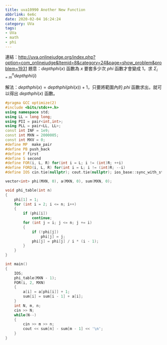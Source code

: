```yaml
---
title: uva10990 Another New Function
abbrlink: 6e6c
date: 2020-02-04 16:24:24
category: UVa
tags:
- UVa
- math
- phi
---
```

連結：http://uva.onlinejudge.org/index.php?option=com_onlinejudge&Itemid=8&category=24&page=show_problem&problem=1931
題意：$depthphi(x)$ 函數為 $x$ 要套多少次 $phi$ 函數才會變成 $1$，求 $\Sigma_{i=m}^{n}depthphi(i)$
<!-- more -->
解法：$depthphi(x)=depthphi(phi(x))+1$，只要將範圍內的 $phi$ 函數求出，就可以得出 $depthphi(x)$ 函數。

```cpp
#pragma GCC optimize(2)
#include <bits/stdc++.h>
using namespace std;
using LL = long long;
using PII = pair<int,int>;
using PLL = pair<LL, LL>;
const int INF = 1e9;
const int MXN = 2000005;
const int MXV = 0;
#define MP  make_pair
#define PB push_back
#define F first
#define S second
#define FOR(i, L, R) for(int i = L; i != (int)R; ++i)
#define FORD(i, L, R) for(int i = L; i != (int)R; --i)
#define IOS cin.tie(nullptr); cout.tie(nullptr); ios_base::sync_with_stdio(false);

vector<int> phi(MXN, 0), a(MXN, 0), sum(MXN, 0);

void phi_table(int n)
{
    phi[1] = 1;
    for (int i = 2; i <= n; i++)
    {
        if (phi[i])
            continue;
        for (int j = i; j <= n; j += i)
        {
            if (!phi[j])
                phi[j] = j;
            phi[j] = phi[j] / i * (i - 1);
        }
    }
}

int main()
{
    IOS;
    phi_table(MXN - 1);
    FOR(i, 2, MXN)
    {
        a[i] = a[phi[i]] + 1;
        sum[i] = sum[i - 1] + a[i];
    }
    int N, m, n;
    cin >> N;
    while(N--)
    {
        cin >> m >> n;
        cout << sum[n] - sum[m - 1] << '\n';
    }
}
```